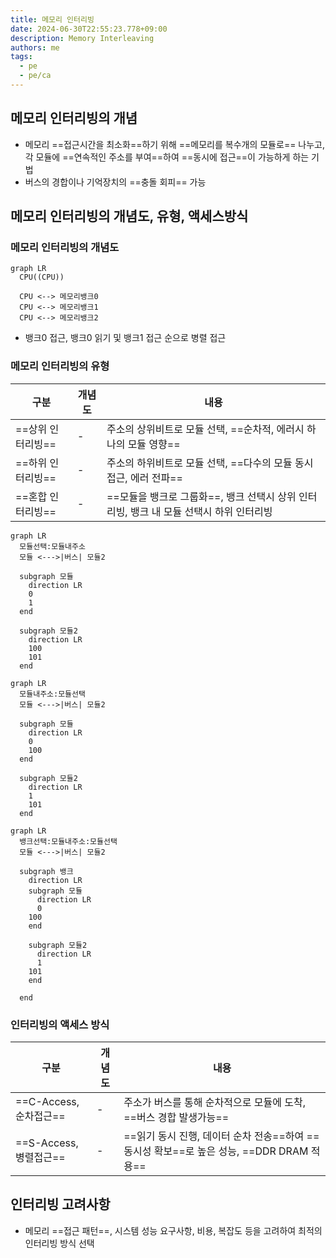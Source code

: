 ```yaml
---
title: 메모리 인터리빙
date: 2024-06-30T22:55:23.778+09:00
description: Memory Interleaving
authors: me
tags: 
  - pe
  - pe/ca 
---
```


## 메모리 인터리빙의 개념

- 메모리 ==접근시간을 최소화==하기 위해 ==메모리를 복수개의 모듈로== 나누고, 각 모듈에 ==연속적인 주소를 부여==하여 ==동시에 접근==이 가능하게 하는 기법
- 버스의 경합이나 기억장치의 ==충돌 회피== 가능

## 메모리 인터리빙의 개념도, 유형, 액세스방식

### 메모리 인터리빙의 개념도

```mermaid
graph LR
  CPU((CPU))

  CPU <--> 메모리뱅크0
  CPU <--> 메모리뱅크1
  CPU <--> 메모리뱅크2
```

- 뱅크0 접근, 뱅크0 읽기 및 뱅크1 접근 순으로 병렬 접근

### 메모리 인터리빙의 유형

| 구분 | 개념도 | 내용 |
| --- | --- | --- |
| ==상위 인터리빙== | - | 주소의 상위비트로 모듈 선택, ==순차적, 에러시 하나의 모듈 영향== |
| ==하위 인터리빙== | - | 주소의 하위비트로 모듈 선택, ==다수의 모듈 동시 접근, 에러 전파== |
| ==혼합 인터리빙== | - | ==모듈을 뱅크로 그룹화==, 뱅크 선택시 상위 인터리빙, 뱅크 내 모듈 선택시 하위 인터리빙 |

```mermaid
graph LR
  모듈선택:모듈내주소
  모듈 <--->|버스| 모듈2

  subgraph 모듈
    direction LR
    0
    1
  end

  subgraph 모듈2
    direction LR
    100
    101
  end
```

```mermaid
graph LR
  모듈내주소:모듈선택
  모듈 <--->|버스| 모듈2

  subgraph 모듈
    direction LR
    0
    100
  end

  subgraph 모듈2
    direction LR
    1
    101
  end
```

```mermaid
graph LR
  뱅크선택:모듈내주소:모듈선택
  모듈 <--->|버스| 모듈2

  subgraph 뱅크
    direction LR
    subgraph 모듈
      direction LR
      0
    100
    end

    subgraph 모듈2
      direction LR
      1
    101
    end

  end
```

### 인터리빙의 액세스 방식

| 구분 | 개념도 | 내용 |
| --- | --- | --- |
| ==C-Access, 순차접근== | - | 주소가 버스를 통해 순차적으로 모듈에 도착, ==버스 경합 발생가능== |
| ==S-Access, 병렬접근== | - | ==읽기 동시 진행, 데이터 순차 전송==하여 ==동시성 확보==로 높은 성능, ==DDR DRAM 적용== |

## 인터리빙 고려사항

- 메모리 ==접근 패턴==, 시스템 성능 요구사항, 비용, 복잡도 등을 고려하여 최적의 인터리빙 방식 선택
